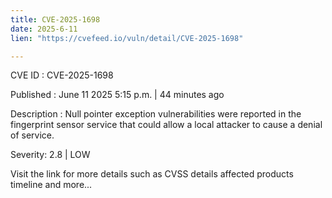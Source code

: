 ```yaml
---
title: CVE-2025-1698
date: 2025-6-11
lien: "https://cvefeed.io/vuln/detail/CVE-2025-1698"

---
```


CVE ID : CVE-2025-1698

Published :  June 11
2025
5:15 p.m. | 44 minutes ago

Description : Null pointer exception vulnerabilities were reported in the fingerprint sensor service that could allow a local attacker to cause a denial of service.

Severity: 2.8 | LOW

Visit the link for more details
such as CVSS details
affected products
timeline
and more...
